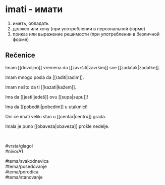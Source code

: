 # imati - имати

1. иметь, обладать
2. должен или хочу (при употреблении в персональной форме)
3. приказ или выражение решимости (при употреблении в безличной форме)

## Rečenice

Imam [[dovoljno]] vremena da [[završiti|završim]] sve [[zadatak|zadatke]].

Imam mnogo posla da [[raditi|radim]].

Imam nešto da ti [[kazati|kažem]].

Ima da [[jesti|jedeš]] ovu [[supa|supu]]!

Ima da [[pobediti|pobedim]] u utakmici!

Oni će imati veliki stan u [[centar|centru]] grada.

Imala je puno [[obaveza|obaveza]] prošle nedelje.

<br>

#vrsta/glagol  
#nivo/A1  

#tema/svakodnevica  
#tema/posedovanje  
#tema/porodica  
#tema/stanovanje  
